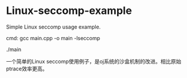 # Linux-seccomp-example
Simple Linux seccomp usage example.

cmd: gcc main.cpp -o main -lseccomp

./main

一个简单的Linux seccomp使用例子，是oj系统的沙盒机制的改进。相比原始ptrace效率更高。
